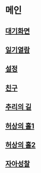 # 메인
 ## [대기화면](https://github.com/SSUHYUNKIM/special/blob/develop/project2/2018920051/%EA%B2%8C%EC%9E%84%EC%9D%98%20%EB%8C%80%EA%B8%B0%ED%99%94%EB%A9%B4.md)
 ## [일기열람](https://github.com/SSUHYUNKIM/special/blob/develop/project2/2018920004/%EC%9D%BC%EA%B8%B0%EC%97%B4%EB%9E%8C%20%EC%88%9C%EC%84%9C%EB%8F%84.md)
 ## [설정](https://github.com/SSUHYUNKIM/special/blob/develop/project2/2018920010/%EC%B6%94%EB%A6%AC%EC%9D%98%20%EA%B8%B8%2C%EC%84%A4%EC%A0%95%2C%EC%B9%9C%EA%B5%AC%20%EC%88%9C%EC%84%9C%EB%8F%84.md)
 ## [친구](https://github.com/SSUHYUNKIM/special/blob/develop/project2/2018920010/%EC%B6%94%EB%A6%AC%EC%9D%98%20%EA%B8%B8%2C%EC%84%A4%EC%A0%95%2C%EC%B9%9C%EA%B5%AC%20%EC%88%9C%EC%84%9C%EB%8F%84.md)
 ## [추리의 길](https://github.com/SSUHYUNKIM/special/blob/develop/project2/2018920010/%EC%B6%94%EB%A6%AC%EC%9D%98%20%EA%B8%B8%2C%EC%84%A4%EC%A0%95%2C%EC%B9%9C%EA%B5%AC%20%EC%88%9C%EC%84%9C%EB%8F%84.md)
 ## [허상의 홀1](https://github.com/SSUHYUNKIM/special/blob/develop/project2/2018920051/%ED%97%88%EC%83%81%EC%9D%98%20%ED%99%80(%EC%83%81%EC%A0%90)1.md)
 ## [허상의 홀2](https://github.com/SSUHYUNKIM/special/blob/develop/project2/2018920051/%ED%97%88%EC%83%81%EC%9D%98%20%ED%99%80(%EC%83%81%EC%A0%90)2.md)
 ## [자아성찰](https://github.com/SSUHYUNKIM/special/blob/develop/project2/2018920066/%EC%9E%90%EC%95%84%EC%84%B1%EC%B0%B0.md)

